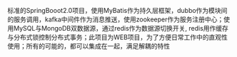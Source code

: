 标准的SpringBooot2.0项目，使用MyBatis作为持久层框架，dubbo作为模块间的服务调用，kafka中间件作为消息推送，使用zookeeper作为服务注册中心；使用MySQL与MongoDB双数据源，通过redis作为数据源切换开关, redis用作缓存与分布式锁控制分布式事务；此项目为WEB项目，为了方便日常工作中的直观性使用；所有的可能的，都可以集成在一起，满足解耦的特性
